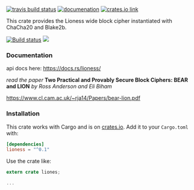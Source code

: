 
[![travis build status](https://travis-ci.org/burdges/lioness-rs?branch=master)](https://www.travis-ci.org/burgdes/lioness-rs)
[![documenation](https://docs.rs/lioness/badge.svg)](https://docs.rs/lioness/)
[![crates.io link](https://img.shields.io/crates/v/lioness.svg)](https://crates.io/crates/lioness)



This crate provides the Lioness wide block cipher instantiated with ChaCha20 and Blake2b.

[![Build status](https://api.travis-ci.org/burdges/lioness-rs.png)](https://travis-ci.org/burdges/lioness-rs)
[![](https://docs.rs/lioness/badge.svg)](https://docs.rs/lioness/)

### Documentation

api docs here: <https://docs.rs/lioness/>

_read the paper_
**Two Practical and Provably Secure Block Ciphers: BEAR and LION**
*by Ross Anderson and Eli Biham*

https://www.cl.cam.ac.uk/~rja14/Papers/bear-lion.pdf


### Installation

This crate works with Cargo and is on
[crates.io](https://crates.io/crates/lioness).  Add it to your `Cargo.toml` with:

```toml
[dependencies]
lioness = "^0.1"
```

Use the crate like:

```rust
extern crate liones;

...
```
